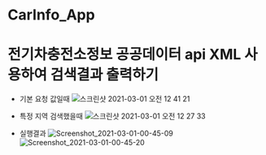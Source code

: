 # CarInfo_App
# 전기차충전소정보 공공데이터 api XML 사용하여 검색결과 출력하기

* 기본 요청 값일때
![스크린샷 2021-03-01 오전 12 41 21](https://user-images.githubusercontent.com/73155839/109424481-1768f600-7a27-11eb-8e7e-5abbddf447a7.png)

* 특정 지역 검색했을때
![스크린샷 2021-03-01 오전 12 27 33](https://user-images.githubusercontent.com/73155839/109424484-1afc7d00-7a27-11eb-9bcf-fbe7d8829045.png)

* 실행결과
![Screenshot_2021-03-01-00-45-09](https://user-images.githubusercontent.com/73155839/109424637-ba217480-7a27-11eb-8768-5395d073b662.png)
![Screenshot_2021-03-01-00-45-20](https://user-images.githubusercontent.com/73155839/109424641-bd1c6500-7a27-11eb-8fa2-a100006ef0a9.png)
